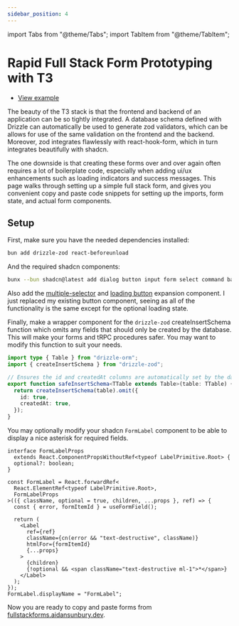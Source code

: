 ```yaml
---
sidebar_position: 4
---
```


import Tabs from "@theme/Tabs";
import TabItem from "@theme/TabItem";

# Rapid Full Stack Form Prototyping with T3

- [View example](https://fullstackforms.aidansunbury.dev/)

The beauty of the T3 stack is that the frontend and backend of an application can be so tightly integrated. A database schema defined with Drizzle can automatically be used to generate zod validators, which can be allows for use of the same validation on the frontend and the backend. Moreover, zod integrates flawlessly with react-hook-form, which in turn integrates beautifully with shadcn.

The one downside is that creating these forms over and over again often requires a lot of boilerplate code, especially when adding ui/ux enhancements such as loading indicators and success messages. This page walks through setting up a simple full stack form, and gives you convenient copy and paste code snippets for setting up the imports, form state, and actual form components.

## Setup

First, make sure you have the needed dependencies installed:

```bash
bun add drizzle-zod react-beforeunload
```

And the required shadcn components:

```bash
bunx --bun shadcn@latest add dialog button input form select command badge
```

Also add the [multiple-selector](https://shadcnui-expansions.typeart.cc/docs/multiple-selector) and [loading button](https://shadcnui-expansions.typeart.cc/docs/loading-button) expansion component. I just replaced my existing button component, seeing as all of the functionality is the same except for the optional loading state.

Finally, make a wrapper component for the `drizzle-zod` createInsertSchema function which omits any fields that should only be created by the database. This will make your forms and tRPC procedures safer. You may want to modify this function to suit your needs.

```ts src/lib/safeInsertSchema.ts
import type { Table } from "drizzle-orm";
import { createInsertSchema } from "drizzle-zod";

// Ensures the id and createdAt columns are automatically set by the database, but all other values may be passed in.
export function safeInsertSchema<TTable extends Table>(table: TTable) {
  return createInsertSchema(table).omit({
    id: true,
    createdAt: true,
  });
}
```

You may optionally modify your shadcn `FormLabel` component to be able to display a nice asterisk for required fields.

```tsx src/components/form.tsx
interface FormLabelProps
  extends React.ComponentPropsWithoutRef<typeof LabelPrimitive.Root> {
  optional?: boolean;
}

const FormLabel = React.forwardRef<
  React.ElementRef<typeof LabelPrimitive.Root>,
  FormLabelProps
>(({ className, optional = true, children, ...props }, ref) => {
  const { error, formItemId } = useFormField();

  return (
    <Label
      ref={ref}
      className={cn(error && "text-destructive", className)}
      htmlFor={formItemId}
      {...props}
    >
      {children}
      {!optional && <span className="text-destructive ml-1">*</span>}
    </Label>
  );
});
FormLabel.displayName = "FormLabel";
```

Now you are ready to copy and paste forms from [fullstackforms.aidansunbury.dev](https://fullstackforms.aidansunbury.dev/).

